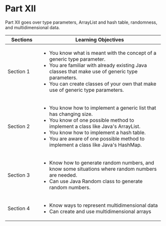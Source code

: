 # Part XII
Part XII goes over type parameters, ArrayList and hash table, randomness, and multidimensional data.

⠀Sections⠀                | Learning Objectives |
------------------------- | ------------------- |
 Section 1 | <ul><li>You know what is meant with the concept of a generic type parameter.</li><li>You are familiar with already existing Java classes that make use of generic type parameters.</li><li>You can create classes of your own that make use of generic type parameters.</li></ul>
 Section 2 | <ul><li>You know how to implement a generic list that has changing size.</li><li>You know of one possible method to implement a class like Java's ArrayList.</li><li>You know how to implement a hash table.</li><li>You are aware of one possible method to implement a class like Java's HashMap.</li></ul>
 Section 3 | <ul><li>Know how to generate random numbers, and know some situations where random numbers are needed.</li><li>Can use Java Random class to generate random numbers.</li></ul>
 Section 4 | <ul><li>Know ways to represent multidimensional data</li><li>Can create and use multidimensional arrays</li></ul>
